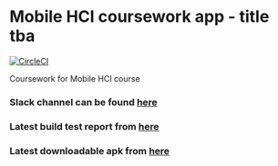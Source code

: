 # Mobile HCI coursework app - title tba
[![CircleCI](https://circleci.com/gh/edmgt/mhci-glasgow-2017/tree/master.svg?style=svg&circle-token=caa07823c5f6c5ed1df754bce5d00c191035b42f)](https://circleci.com/gh/edmgt/mhci-glasgow-2017/tree/master)

Coursework for Mobile HCI course

### Slack channel can be found [here](https://mhci-glasgow-2017.slack.com)
### Latest build test report from [here](https://circleci.com/api/v1/project/edmgt/mhci-glasgow-2017/latest/artifacts/0/$CIRCLE_TEST_REPORTS/AppUnitTests/index.html)
### Latest downloadable apk from [here](https://circleci.com/api/v1/project/edmgt/mhci-glasgow-2017/latest/artifacts/0/$CIRCLE_ARTIFACTS/apk/app-debug.apk)
